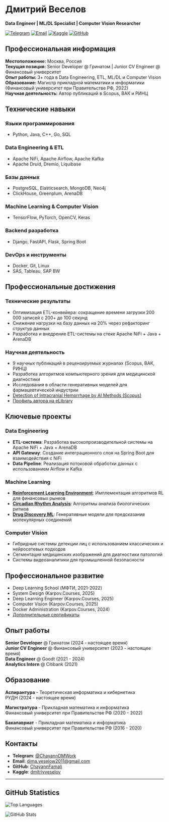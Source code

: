 # Дмитрий Веселов

**Data Engineer | ML/DL Specialist | Computer Vision Researcher**

[![Telegram](https://img.shields.io/badge/-Telegram-0088cc?style=flat&logo=telegram&logoColor=white)](https://t.me/ChayannDMWork)
[![Email](https://img.shields.io/badge/-Email-D14836?style=flat&logo=gmail&logoColor=white)](mailto:dima.veselow2011@yandex.ru)
[![Kaggle](https://img.shields.io/badge/-Kaggle-20BEFF?style=flat&logo=kaggle&logoColor=white)](https://www.kaggle.com/dmitriyveselov)
[![GitHub](https://img.shields.io/badge/-GitHub-181717?style=flat&logo=github)](https://github.com/ChayannFamali)

## Профессиональная информация

**Местоположение:** Москва, Россия  
**Текущая позиция:** Senior Developer @ Гринатом | Junior CV Engineer @ Финансовый университет  
**Опыт работы:** 3+ года в Data Engineering, ETL, ML/DL и Computer Vision  
**Образование:** Магистр прикладной математики и информатики (Финансовый университет при Правительстве РФ, 2022)  
**Научная деятельность:** Автор публикаций в Scopus, ВАК и РИНЦ

## Технические навыки

### Языки программирования
- Python, Java, C++, Go, SQL

### Data Engineering & ETL
- Apache NiFi, Apache Airflow, Apache Kafka
- Apache Druid, Dremio, Liquibase

### Базы данных
- PostgreSQL, Elasticsearch, MongoDB, Neo4j
- ClickHouse, Greenplum, ArenaDB

### Machine Learning & Computer Vision
- TensorFlow, PyTorch, OpenCV, Keras

### Backend разработка
- Django, FastAPI, Flask, Spring Boot

### DevOps и инструменты
- Docker, Git, Linux
- SAS, Tableau, SAP BW

## Профессиональные достижения

### Технические результаты
- Оптимизация ETL-конвейера: сокращение времени загрузки 200 000 записей с 200+ до 100 секунд
- Снижение нагрузки на базу данных на 20% через рефакторинг структур данных
- Разработка и внедрение ETL-системы на стеке Apache NiFi + Java + ArenaDB

### Научная деятельность
- 9 научных публикаций в рецензируемых журналах (Scopus, ВАК, РИНЦ)
- Разработка алгоритмов компьютерного зрения для медицинской диагностики
- Исследования в области генеративных моделей для фармацевтической индустрии
- [Detection of Intracranial Hemorrhage by AI Methods (Scopus)](https://ieeexplore.ieee.org/document/10582393/authors#authors)
- [Профиль автора на eLibrary](https://elibrary.ru/author_items.asp?authorid=1094423)

## Ключевые проекты

### Data Engineering
- **ETL-система**: Разработка высокопроизводительной системы на Apache NiFi + Java + ArenaDB
- **API Gateway**: Создание интеграционного слоя на Spring Boot для взаимодействия с NiFi
- **Data Pipeline**: Реализация потоковой обработки данных с использованием Airflow и Kafka

### Machine Learning
- **[Reinforcement Learning Environment](https://github.com/ChayannFamali/Reinforcement-learning-in-Trading)**: Имплементация алгоритмов RL для финансовых рынков
- **[Circadian Rhythm Analysis](https://brightmagazine.ru/%D0%B8%D1%81%D0%BA%D1%83%D1%81%D1%81%D1%82%D0%B2%D0%B5%D0%BD%D0%BD%D1%8B%D0%B9-%D0%B8%D0%BD%D1%82%D0%B5%D0%BB%D0%BB%D0%B5%D0%BA%D1%82-%D1%80%D0%B0%D1%81%D1%82%D0%B5%D0%BD%D0%B8/?ysclid=mbskoehr7z895827715)**: Алгоритмы анализа биологических ритмов
- **[Drug Discovery ML](https://github.com/ChayannFamali/Application-of-generative-models-for-prediction-of-drug-molecular-compounds)**: Генеративные модели для предсказания молекулярных соединений

### Computer Vision
- Гибридные системы детекции лиц с использованием классических и нейросетевых подходов
- Сегментация медицинских изображений для диагностики патологий
- Системы видеоаналитики для промышленной безопасности

## Профессиональное развитие

- Deep Learning School (МФТИ, 2021-2022)
- System Design (Karpov.Courses, 2025)
- Deep Learning Engineer (Karpov.Courses, 2025)
- Computer Vision (Karpov.Courses, 2025)
- Docker Administration (Karpov.Courses, 2024)
- [Дополнительные сертификаты](https://stepik.org/users/23936910/certificates)

## Опыт работы

**Senior Developer** @ Гринатом (2024 - настоящее время)  
**Junior CV Engineer** @ Финансовый университет (2023 - настоящее время)  
**Data Engineer** @ Goodt (2021 - 2024)  
**Analytics Intern** @ Citibank (2021)

## Образование

**Аспирантура** - Теоретическая информатика и кибернетика  
РУДН (2024 - настоящее время)

**Магистратура** - Прикладная математика и информатика  
Финансовый университет при Правительстве РФ (2020 - 2022)

**Бакалавриат** - Прикладная математика и информатика  
Финансовый университет при Правительстве РФ (2016 - 2020)

## Контакты

- **Telegram**: [@ChayannDMWork](https://t.me/ChayannDMWork)
- **Email**: [dima.veselow2011@gmail.com](mailto:dima.veselow2011@gmail.com)
- **GitHub**: [ChayannFamali](https://github.com/ChayannFamali)
- **Kaggle**: [dmitriyveselov](https://www.kaggle.com/dmitriyveselov)

---

## GitHub Statistics

![Top Languages](https://github-readme-stats.vercel.app/api/top-langs/?username=ChayannFamali&layout=compact&hide=html,css)

![GitHub Stats](https://github-readme-stats.vercel.app/api?username=ChayannFamali&show_icons=true)
